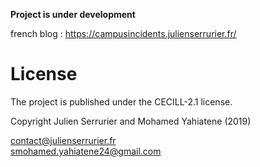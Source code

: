 **Project is under development**

french blog : https://campusincidents.julienserrurier.fr/

# License

The project is published under the CECILL-2.1 license.

Copyright Julien Serrurier and Mohamed Yahiatene (2019)

contact@julienserrurier.fr  
smohamed.yahiatene24@gmail.com  
